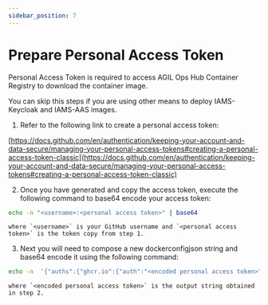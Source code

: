 ```yaml
---
sidebar_position: 7
---
```


# Prepare Personal Access Token

Personal Access Token is required to access AGIL Ops Hub Container Registry to download the container image.

You can skip this steps if you are using other means to deploy IAMS-Keycloak and IAMS-AAS images.

1. Refer to the following link to create a personal access token:

[https://docs.github.com/en/authentication/keeping-your-account-and-data-secure/managing-your-personal-access-tokens#creating-a-personal-access-token-classic](https://docs.github.com/en/authentication/keeping-your-account-and-data-secure/managing-your-personal-access-tokens#creating-a-personal-access-token-classic)

2. Once you have generated and copy the access token, execute the following command to base64 encode your access token:

```bash
echo -n "<username>:<personal access token>" | base64
```

    where `<username>` is your GitHub username and `<personal access token>` is the token copy from step 1.


3.	Next you will need to compose a new dockerconfigjson string and base64 encode it using the following command:

```bash
echo -n  '{"auths":{"ghcr.io":{"auth":"<encoded personal access token>"}}}' | base64
```

    where `<encoded personal access token>` is the output string obtained in step 2.

